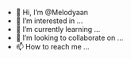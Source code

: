 - 👋 Hi, I’m @Melodyaan
- 👀 I’m interested in ...
- 🌱 I’m currently learning ...
- 💞️ I’m looking to collaborate on ...
- 📫 How to reach me ...

<!---
Melodyaan/Melodyaan is a ✨ special ✨ repository because its `README.md` (this file) appears on your GitHub profile.
You can click the Preview link to take a look at your changes.
--->
